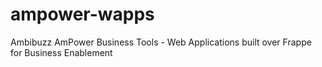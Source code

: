 # ampower-wapps
Ambibuzz AmPower Business Tools - Web Applications built over Frappe for Business Enablement
